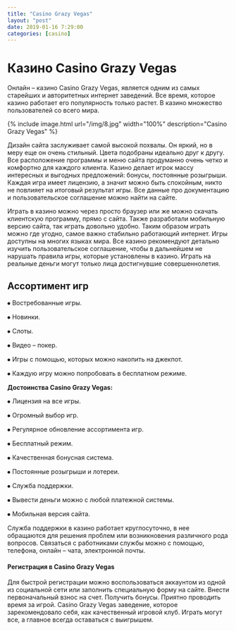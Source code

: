 ```yaml
---
title: "Casino Grazy Vegas"
layout: "post"
date: 2019-01-16 7:29:00
categories: [casino]
---
```


# Казино Casino Grazy Vegas

Онлайн – казино Casino Grazy Vegas, является одним из самых старейших и авторитетных интернет заведений. Все время, которое казино работает его популярность только растет. В казино множество пользователей со всего мира.

{% include image.html url="/img/8.jpg" width="100%" description="Casino Grazy Vegas" %}

Дизайн сайта заслуживает самой высокой похвалы. Он яркий, но в меру еще он очень стильный. Цвета подобраны идеально друг к другу. Все расположение программы и меню сайта продуманно очень четко и комфортно для каждого клиента. Казино делает игрок массу интересных и выгодных предложений: бонусы, постоянные розыгрыши.  Каждая игра имеет лицензию, а значит можно быть спокойным, никто не повлияет на итоговый результат игры.  Все данные про документацию и пользовательское соглашение можно найти на сайте. 

Играть в казино можно через просто браузер или же можно скачать клиентскую программу, прямо с сайта. Также разработали мобильную версию сайта, так играть довольно удобно. Таким образом играть можно где угодно, самое важно стабильно работающий интернет. Игры доступны на многих языках мира. Все казино рекомендуют детально изучить пользовательское соглашение, чтобы в дальнейшем не нарушать правила игры, которые установлены в казино. Играть на реальные деньги могут только лица достигнувшие совершеннолетия.

## Ассортимент игр

⦁	Востребованные игры.

⦁	Новинки.

⦁	Слоты.

⦁	Видео – покер.

⦁	Игры с помощью, которых можно накопить на джекпот.

⦁	Каждую игру можно попробовать в бесплатном режиме.

**Достоинства Casino Grazy Vegas:**

⦁	Лицензия на все игры.

⦁	Огромный выбор игр.

⦁	Регулярное обновление ассортимента игр.

⦁	Бесплатный режим.

⦁	Качественная бонусная система.

⦁	Постоянные розыгрыши и лотереи.

⦁	Служба поддержки.

⦁	Вывести деньги можно с любой платежной системы.

⦁	Мобильная версия сайта.

Служба поддержки в казино работает круглосуточно, в нее обращаются для решения проблем или возникновения различного рода вопросов. Связаться с работниками службы можно с помощью, телефона, онлайн – чата, электронной почты.

#### Регистрация в Casino Grazy Vegas

Для быстрой регистрации можно воспользоваться аккаунтом из одной из социальной сети или заполнить специальную форму на сайте. Внести первоначальный взнос на счет. Получить бонусы. Приятно проводить время за игрой. Casino Grazy Vegas заведение, которое зарекомендовало себя, как качественный игровой клуб. Играть могут все, а главное всегда оставаться с выигрышем.


